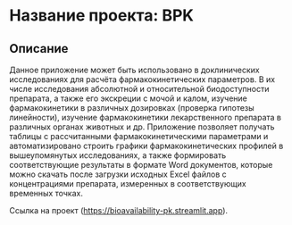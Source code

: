 # Название проекта: BPK

## Описание

Данное приложение может быть использовано в доклинических исследованиях для расчёта фармакокинетических параметров. В их числе исследования абсолютной и относительной биодоступности препарата, а также его экскреции с мочой и калом, изучение фармакокинетики в различных дозировках (проверка гипотезы линейности), изучение фармакокинетики лекарственного препарата в различных органах животных и др. Приложение позволяет получать таблицы с рассчитанными фармакокинетическими параметрами и автоматизировано строить графики фармакокинетических профилей в вышеупомянутых исследованиях, а также формировать соответствующие результаты в формате Word документов, которые можно скачать после загрузки исходных Excel файлов с концентрациями препарата, измеренных в соответствующих временных точках.

Ссылка на проект (https://bioavailability-pk.streamlit.app).
